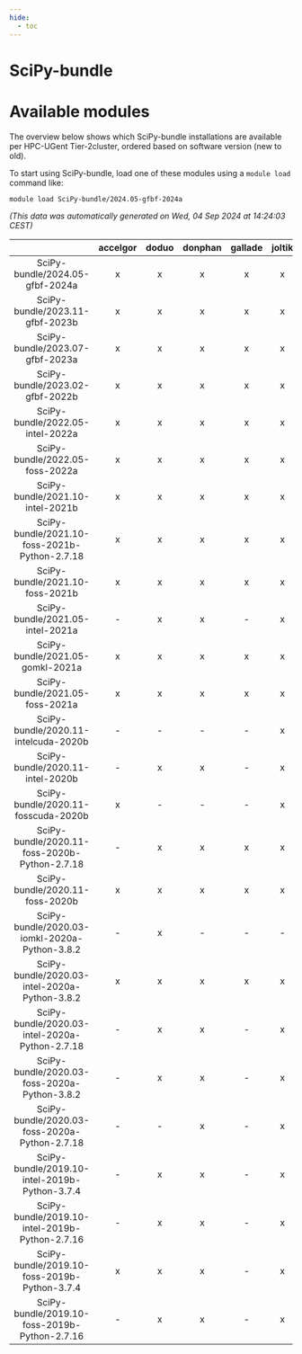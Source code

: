 ```yaml
---
hide:
  - toc
---
```


SciPy-bundle
============

# Available modules


The overview below shows which SciPy-bundle installations are available per HPC-UGent Tier-2cluster, ordered based on software version (new to old).

To start using SciPy-bundle, load one of these modules using a `module load` command like:

```shell
module load SciPy-bundle/2024.05-gfbf-2024a
```

*(This data was automatically generated on Wed, 04 Sep 2024 at 14:24:03 CEST)*  

| |accelgor|doduo|donphan|gallade|joltik|shinx|skitty|
| :---: | :---: | :---: | :---: | :---: | :---: | :---: | :---: |
|SciPy-bundle/2024.05-gfbf-2024a|x|x|x|x|x|x|x|
|SciPy-bundle/2023.11-gfbf-2023b|x|x|x|x|x|x|x|
|SciPy-bundle/2023.07-gfbf-2023a|x|x|x|x|x|x|x|
|SciPy-bundle/2023.02-gfbf-2022b|x|x|x|x|x|-|x|
|SciPy-bundle/2022.05-intel-2022a|x|x|x|x|x|-|x|
|SciPy-bundle/2022.05-foss-2022a|x|x|x|x|x|x|x|
|SciPy-bundle/2021.10-intel-2021b|x|x|x|x|x|-|x|
|SciPy-bundle/2021.10-foss-2021b-Python-2.7.18|x|x|x|x|x|-|x|
|SciPy-bundle/2021.10-foss-2021b|x|x|x|x|x|-|x|
|SciPy-bundle/2021.05-intel-2021a|-|x|x|-|x|-|x|
|SciPy-bundle/2021.05-gomkl-2021a|x|x|x|x|x|-|x|
|SciPy-bundle/2021.05-foss-2021a|x|x|x|x|x|-|x|
|SciPy-bundle/2020.11-intelcuda-2020b|-|-|-|-|x|-|-|
|SciPy-bundle/2020.11-intel-2020b|-|x|x|-|x|-|x|
|SciPy-bundle/2020.11-fosscuda-2020b|x|-|-|-|x|-|-|
|SciPy-bundle/2020.11-foss-2020b-Python-2.7.18|-|x|x|x|x|-|x|
|SciPy-bundle/2020.11-foss-2020b|x|x|x|x|x|-|x|
|SciPy-bundle/2020.03-iomkl-2020a-Python-3.8.2|-|x|-|-|-|-|-|
|SciPy-bundle/2020.03-intel-2020a-Python-3.8.2|x|x|x|x|x|-|x|
|SciPy-bundle/2020.03-intel-2020a-Python-2.7.18|-|x|x|-|x|-|x|
|SciPy-bundle/2020.03-foss-2020a-Python-3.8.2|-|x|x|-|x|-|x|
|SciPy-bundle/2020.03-foss-2020a-Python-2.7.18|-|-|x|-|x|-|x|
|SciPy-bundle/2019.10-intel-2019b-Python-3.7.4|-|x|x|-|x|-|x|
|SciPy-bundle/2019.10-intel-2019b-Python-2.7.16|-|x|x|-|x|-|x|
|SciPy-bundle/2019.10-foss-2019b-Python-3.7.4|x|x|x|-|x|-|x|
|SciPy-bundle/2019.10-foss-2019b-Python-2.7.16|-|x|x|-|x|-|x|
